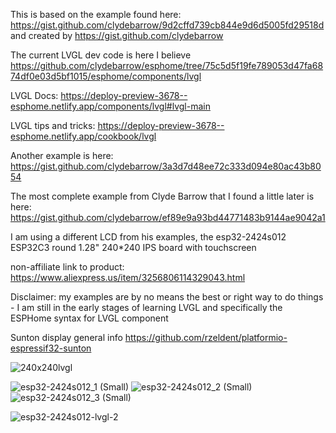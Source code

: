 This is based on the example found here: https://gist.github.com/clydebarrow/9d2cffd739cb844e9d6d5005fd29518d and created by https://gist.github.com/clydebarrow

The current LVGL dev code is here I believe https://github.com/clydebarrow/esphome/tree/75c5d5f19fe789053d47fa6874df0e03d5bf1015/esphome/components/lvgl

LVGL Docs: https://deploy-preview-3678--esphome.netlify.app/components/lvgl#lvgl-main

LVGL tips and tricks: https://deploy-preview-3678--esphome.netlify.app/cookbook/lvgl

Another example is here: https://gist.github.com/clydebarrow/3a3d7d48ee72c333d094e80ac43b8054

The most complete example from Clyde Barrow that I found a little later is here:
https://gist.github.com/clydebarrow/ef89e9a93bd44771483b9144ae9042a1

I am using a different LCD from his examples, the esp32-2424s012 ESP32C3 round 1.28" 240*240 IPS board with touchscreen

non-affiliate link to product:
https://www.aliexpress.us/item/3256806114329043.html

Disclaimer: my examples are by no means the best or right way to do things - I am still in the early stages of learning LVGL and specifically the ESPHome syntax for LVGL component

Sunton display general info https://github.com/rzeldent/platformio-espressif32-sunton 

![240x240lvgl](https://github.com/clowrey/esphome-esp32-2424s012-lvgl-powermeter/assets/6935928/72f1f324-b43b-4b48-8b11-d7b1c189d15d)


![esp32-2424s012_1 (Small)](https://github.com/clowrey/esphome-esp32-2424s012-lvgl-powermeter/assets/6935928/f7c1a190-99d1-4168-a0c7-906efd464e62)
![esp32-2424s012_2 (Small)](https://github.com/clowrey/esphome-esp32-2424s012-lvgl-powermeter/assets/6935928/6b1ba872-356d-426f-aa1e-d95ab732c966)
![esp32-2424s012_3 (Small)](https://github.com/clowrey/esphome-esp32-2424s012-lvgl-powermeter/assets/6935928/e51b7cd1-dc2e-46a3-a03a-f01a7e7d2377)



![esp32-2424s012-lvgl-2](https://github.com/clowrey/esphome-esp32-2424s012-lvgl-powermeter/assets/6935928/df1c8915-9a5c-425e-a78f-248a0b2734d7)

